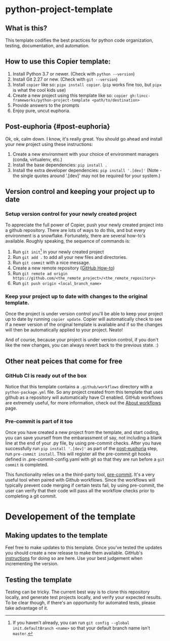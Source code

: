# python-project-template

## What is this?

This template codifies the best practices for python code organization, testing, documentation, and automation.

## How to use this Copier template:

1) Install Python 3.7 or newer. (Check with `python --version`)
2) Install Git 2.27 or new. (Check with `git --version`)
3) Install `copier` like so: `pipx install copier`. (`pip` works fine too, but `pipx` is what the cool kids use)
4) Create a new project using this template like so: `copier gh:lincc-frameworks/python-project-template <path/to/destination>`
5) Provide answers to the prompts
6) Enjoy pure, uncut euphoria.

## Post-euphoria {#post-euphoria}

Ok, ok, calm down. I know, it's really great. 
You should go ahead and install your new project using these instructions:
1) Create a new environment with your choice of environment managers (conda, virtualenv, etc.)
2) Install the base dependencies: `pip install .`
3) Install the extra developer dependencies: `pip install '.[dev]'` (Note - the single quotes around '.[dev]' may not be required for your system.)

## Version control and keeping your project up to date

### Setup version control for your newly created project

To appreciate the full power of Copier, push your newly created project into a github repository. There are lots of ways to do this, and but every environment is a snowflake.
Fortunately, there are several how-to's available. Roughly speaking, the sequence of commands is:
1) Run `git init`[^1] in your newly created project
2) Run `git add .` to add all your new files and directories.
3) Run `git commit` with a nice message.
4) Create a new remote repository ([GitHub How-to](https://docs.github.com/en/get-started/quickstart/create-a-repo))
5) Run `git remote ad origin https://github.com/<the_remote_project>/<the_remote_repository>`
6) Run `git push origin <local_branch_name>`

[^1]: If you haven't already, you can run `git config --global init.defaultBranch <name>` so that your default branch name isn't `master`.

### Keep your project up to date with changes to the original template.

Once the project is under version control you'll be able to keep your project up to date by running `copier update`. 
Copier will automatically check to see if a newer version of the original template is available and if so the changes will then be automatically applied to your project. Neato!

And of course, because your project is under version control, if you don't like the new changes, you can always revert back to the previous state. :)

## Other neat peices that come for free

### GitHub CI is ready out of the box

Notice that this template contains a `.github/workflows` directory with a `python-package.yml` file. So any project created from this template that uses github as a repository will automatically have CI enabled. GitHub workflows are extremely useful, for more information, check out the [About workflows](https://docs.github.com/en/actions/using-workflows/about-workflows) page.

### Pre-commit is part of it too

Once you have created a new project from the template, and start coding, you can save yourself from the embarassment of say, not including a blank line at the end of your .py file, by using pre-commit checks.
After you have successfully run `pip install '.[dev]'` as part of the [post-euphoria](#post-euphoria) step, run `pre-commit install`.
This will register all the pre-commit git hooks defined in .pre-commit-config.yaml with git so that they are run before a `git commit` is completed.

This functionality relies on a the third-party tool, [pre-commit](https://pre-commit.com/). It's a very useful tool when paired with Github workflows. Since the workflows will typically prevent code merging if certain tests fail, by using pre-commit, the user can verify that their code will pass all the workflow checks prior to completing a git commit.

# Developement of the template

## Making updates to the template

Feel free to make updates to this template. Once you've tested the updates you should create a new release to make them available. GitHub's [instructions](https://docs.github.com/en/repositories/releasing-projects-on-github/managing-releases-in-a-repository) for doing so are here. Use your best judgement when incrementing the version.

## Testing the template

Testing can be tricky. The current best way is to clone this repository locally, and generate test projects locally, and verify your expected results. To be clear though, if there's an opportunity for automated tests, please take advantage of it.